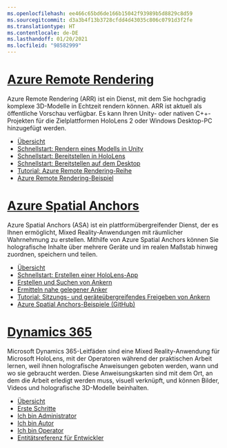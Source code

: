 ```yaml
---
ms.openlocfilehash: ee466c65bd6de166b15042f93989b5d8829c8d59
ms.sourcegitcommit: d3a3b4f13b3728cfdd4d43035c806c0791d3f2fe
ms.translationtype: HT
ms.contentlocale: de-DE
ms.lasthandoff: 01/20/2021
ms.locfileid: "98582999"
---
```

# <a name="azure-remote-rendering"></a>[Azure Remote Rendering](#tab/arr)

Azure Remote Rendering (ARR) ist ein Dienst, mit dem Sie hochgradig komplexe 3D-Modelle in Echtzeit rendern können. ARR ist aktuell als öffentliche Vorschau verfügbar. Es kann Ihren Unity- oder nativen C++-Projekten für die Zielplattformen HoloLens 2 oder Windows Desktop-PC hinzugefügt werden.

* [Übersicht](/azure/remote-rendering/overview/about) 
* [Schnellstart: Rendern eines Modells in Unity](/azure/remote-rendering/quickstarts/render-model) 
* [Schnellstart: Bereitstellen in HoloLens](/azure/remote-rendering/quickstarts/deploy-to-hololens) 
* [Schnellstart: Bereitstellen auf dem Desktop](/azure/remote-rendering/quickstarts/deploy-to-desktop) 
* [Tutorial: Azure Remote Rendering-Reihe](/azure/remote-rendering/tutorials/unity/tutorial-landing) 
* [Azure Remote Rendering-Beispiel](/azure/remote-rendering/samples/showcase-app)

# <a name="azure-spatial-anchors"></a>[Azure Spatial Anchors](#tab/asa)

Azure Spatial Anchors (ASA) ist ein plattformübergreifender Dienst, der es Ihnen ermöglicht, Mixed Reality-Anwendungen mit räumlicher Wahrnehmung zu erstellen. Mithilfe von Azure Spatial Anchors können Sie holografische Inhalte über mehrere Geräte und im realen Maßstab hinweg zuordnen, speichern und teilen.

* [Übersicht](/azure/spatial-anchors/overview) 
* [Schnellstart: Erstellen einer HoloLens-App](/azure/spatial-anchors/quickstarts/get-started-unity-hololens) 
* [Erstellen und Suchen von Ankern](/azure/spatial-anchors/how-tos/create-locate-anchors-unity) 
* [Ermitteln nahe gelegener Anker](/azure/spatial-anchors/how-tos/set-up-coarse-reloc-unity)
* [Tutorial: Sitzungs- und geräteübergreifendes Freigeben von Ankern](/azure/spatial-anchors/tutorials/tutorial-share-anchors-across-devices?tabs=VS%2cAndroid)  
* [Azure Spatial Anchors-Beispiele (GitHub)](https://github.com/Azure/azure-spatial-anchors-samples) 

# <a name="dynamics-365"></a>[Dynamics 365](#tab/D365)

Microsoft Dynamics 365-Leitfäden sind eine Mixed Reality-Anwendung für Microsoft HoloLens, mit der Operatoren während der praktischen Arbeit lernen, weil ihnen holografische Anweisungen geboten werden, wann und wo sie gebraucht werden. Diese Anweisungskarten sind mit dem Ort, an dem die Arbeit erledigt werden muss, visuell verknüpft, und können Bilder, Videos und holografische 3D-Modelle beinhalten.

* [Übersicht](/dynamics365/mixed-reality/guides/) 
* [Erste Schritte](/dynamics365/mixed-reality/guides/get-started) 
* [Ich bin Administrator](/dynamics365/mixed-reality/guides/setup)
* [Ich bin Autor](/dynamics365/mixed-reality/guides/authoring-overview) 
* [Ich bin Operator](/dynamics365/mixed-reality/guides/operator-overview) 
* [Entitätsreferenz für Entwickler](/dynamics365/mixed-reality/guides/developer-entity-reference)